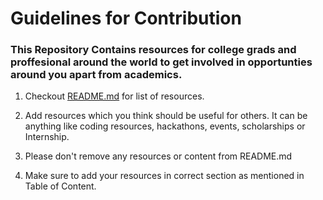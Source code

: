 # Guidelines for Contribution  

### This Repository Contains resources for college grads and proffesional around the world to get involved in opportunties around you apart from academics. 

1. Checkout [README.md](README.md) for list of resources.

2. Add resources which you think should be useful for others. It can be anything like coding resources, hackathons, events, scholarships or Internship.

3. Please don't remove any resources or content from README.md

4. Make sure to add your resources in correct section as mentioned in Table of Content. 